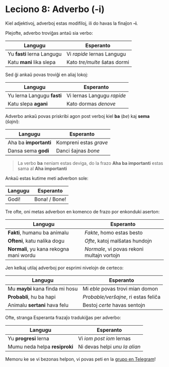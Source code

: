 # Leciono 8: Adverbo (-i)

Kiel adjektivoj, adverboj estas modifiloj, ili do havas la finaĵon **-i**.

Plejofte, adverbo troviĝas antaŭ sia verbo:

| Langugu                    | Esperanto                    |
|----------------------------|------------------------------|
| Yu **fasti** lerna Langugu | Vi *rapide* lernas Langugu   |
| Katu **mani** lika slepa   | Kato *tre/multe* ŝatas dormi |

Sed ĝi ankaŭ povas troviĝi en aliaj lokoj:

| Langugu                    | Esperanto                  |
|----------------------------|----------------------------|
| Yu lerna Langugu **fasti** | Vi lernas Langugu *rapide* |
| Katu slepa **agani**       | Kato dormas *denove*       |

Adverbo ankaŭ povas priskribi agon post verboj kiel **ba** (*be*) kaj **sema** (*ŝajni*):

| Langugu               | Esperanto              |
|-----------------------|------------------------|
| Aha ba **importanti** | Kompreni estas *grave* |
| Dansa sema **godi**   | Danci ŝajnas *bone*    |

>La verbo **ba** neniam estas deviga, do la frazo **Aha ba importanti** estas
>sama al **Aha importanti**

Ankaŭ estas kutime meti adverbon sole:

| Langugu | Esperanto     |
|---------|---------------|
| Godi!   | Bona! / Bone!

Tre ofte, oni metas adverbon en komenco de frazo por enkonduki aserton:

| Langugu                                 | Esperanto                                  |
|-----------------------------------------|--------------------------------------------|
| **Fakti**, humanu ba animalu            | *Fakte*, homo estas besto                  |
| **Ofteni**, katu nalika dogu            | *Ofte*, katoj malŝatas hundojn             |
| **Normali**, yu kana rekogna mani wordu | *Normale*, vi povas rekoni multajn vortojn |

Jen kelkaj utilaj adverboj por esprimi nivelojn de certeco:

| Langugu                         | Esperanto                            |
|---------------------------------|--------------------------------------|
| Mu **maybi** kana finda mi hosu | Mi *eble* povas trovi mian domon     |
| **Probabli**, hu ba hapi        | *Probable/verŝajne*, ri estas feliĉa |
| Animalu **sertani** hava felu   | Bestoj *certe* havas sentojn         |

Ofte, stranga Esperanta frazaĵo tradukiĝas per adverbo:

| Langugu                       | Esperanto                     |
|-------------------------------|-------------------------------|
| Yu **progresi** lerna         | Vi *iom post iom* lernas      |
| Mumu neda helpa **resiproki** | Ni devas helpi *unu la alian* |

Memoru ke se vi bezonas helpon, vi povas peti en la [grupo en Telegram](https://langugu.telegramo.org)!

